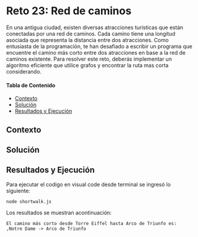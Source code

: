 # Reto 23: Red de caminos
En una antigua ciudad, existen diversas atracciones turísticas que están conectadas por una red de caminos. Cada camino tiene una longitud asociada que representa la distancia entre dos atracciones.
Como entusiasta de la programación, te han desafiado a escribir un programa que encuentre el camino más corto entre dos atracciones en base a la red de caminos existente. 
Para resolver este reto, deberás implementar un algoritmo eficiente que utilice grafos  y encontrar la ruta mas corta considerando.

#### Tabla de Contenido

- [Contexto](#contexto)
- [Solución](#solución)
- [Resultados y Ejecución](#resultados-y-ejecución)

## Contexto


## Solución

## Resultados y Ejecución
Para ejecutar el codigo en visual code desde terminal se ingresó lo siguiente:
```
node shortwalk.js
```

Los resultados se muestran acontinuación:
```
El camino más corto desde Torre Eiffel hasta Arco de Triunfo es: ,Notre Dame -> Arco de Triunfo
```
